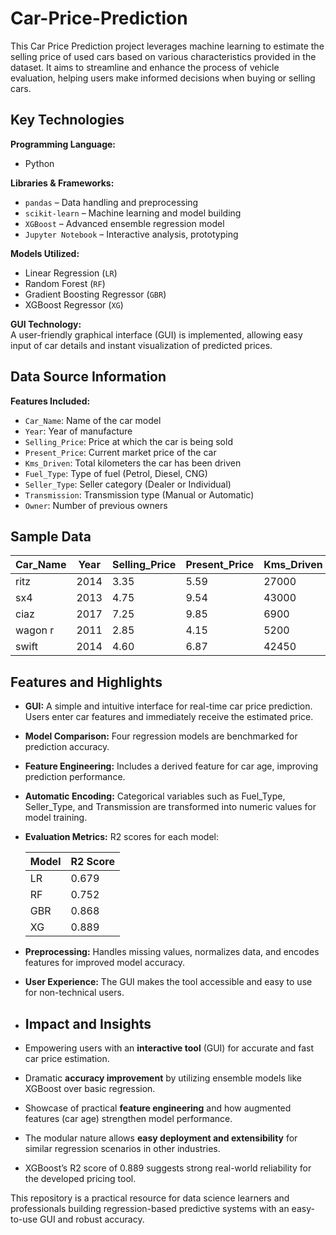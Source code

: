 # Car-Price-Prediction
This Car Price Prediction project leverages machine learning to estimate the selling price of used cars based on various characteristics provided in the dataset. It aims to streamline and enhance the process of vehicle evaluation, helping users make informed decisions when buying or selling cars.

## Key Technologies

**Programming Language:**  
- Python

**Libraries & Frameworks:**  
- `pandas` &ndash; Data handling and preprocessing  
- `scikit-learn` &ndash; Machine learning and model building  
- `XGBoost` &ndash; Advanced ensemble regression model  
- `Jupyter Notebook` &ndash; Interactive analysis, prototyping

**Models Utilized:**  
- Linear Regression (`LR`)  
- Random Forest (`RF`)  
- Gradient Boosting Regressor (`GBR`)  
- XGBoost Regressor (`XG`)

 **GUI Technology:**  
A user-friendly graphical interface (GUI) is implemented, allowing easy input of car details and instant visualization of predicted prices.

## Data Source Information

**Features Included:**  
- `Car_Name`: Name of the car model  
- `Year`: Year of manufacture  
- `Selling_Price`: Price at which the car is being sold  
- `Present_Price`: Current market price of the car  
- `Kms_Driven`: Total kilometers the car has been driven  
- `Fuel_Type`: Type of fuel (Petrol, Diesel, CNG)  
- `Seller_Type`: Seller category (Dealer or Individual)  
- `Transmission`: Transmission type (Manual or Automatic)  
- `Owner`: Number of previous owners  

## Sample Data

| Car_Name | Year | Selling_Price | Present_Price | Kms_Driven | Fuel_Type | Seller_Type | Transmission | Owner |
|----------|------|--------------|---------------|------------|-----------|-------------|--------------|-------|
| ritz     | 2014 | 3.35         | 5.59          | 27000      | Petrol    | Dealer      | Manual       | 0     |
| sx4      | 2013 | 4.75         | 9.54          | 43000      | Diesel    | Dealer      | Manual       | 0     |
| ciaz     | 2017 | 7.25         | 9.85          | 6900       | Petrol    | Dealer      | Manual       | 0     |
| wagon r  | 2011 | 2.85         | 4.15          | 5200       | Petrol    | Dealer      | Manual       | 0     |
| swift    | 2014 | 4.60         | 6.87          | 42450      | Diesel    | Dealer      | Manual       | 0     |

## Features and Highlights

- **GUI:** A simple and intuitive interface for real-time car price prediction. Users enter car features and immediately receive the estimated price.

- **Model Comparison:** Four regression models are benchmarked for prediction accuracy.

- **Feature Engineering:** Includes a derived feature for car age, improving prediction performance.

- **Automatic Encoding:** Categorical variables such as Fuel_Type, Seller_Type, and Transmission are transformed into numeric values for model training.

- **Evaluation Metrics:** R2 scores for each model:
  
  | Model | R2 Score |
  |-------|----------|
  | LR    | 0.679    |
  | RF    | 0.752    |
  | GBR   | 0.868    |
  | XG    | 0.889    |

- **Preprocessing:** Handles missing values, normalizes data, and encodes features for improved model accuracy.

- **User Experience:** The GUI makes the tool accessible and easy to use for non-technical users.

- ## Impact and Insights

- Empowering users with an **interactive tool** (GUI) for accurate and fast car price estimation.

- Dramatic **accuracy improvement** by utilizing ensemble models like XGBoost over basic regression.

- Showcase of practical **feature engineering** and how augmented features (car age) strengthen model performance.

- The modular nature allows **easy deployment and extensibility** for similar regression scenarios in other industries.

- XGBoost’s R2 score of 0.889 suggests strong real-world reliability for the developed pricing tool.


 This repository is a practical resource for data science learners and professionals building regression-based predictive systems with an easy-to-use GUI and robust accuracy.




